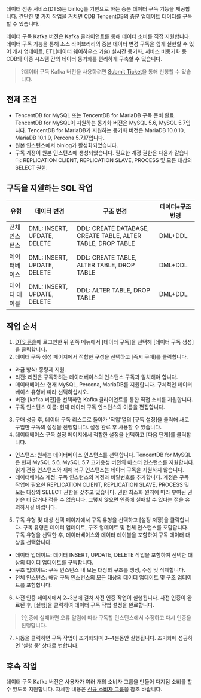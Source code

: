 데이터 전송 서비스(DTS)는 binlog를 기반으로 하는 증분 데이터 구독 기능을 제공합니다. 간단한 몇 가지 작업을 거치면 CDB TencentDB의 증분 업데이트 데이터를 구독할 수 있습니다.

데이터 구독 Kafka 버전은 Kafka 클라이언트를 통해 데이터 소비를 직접 지원합니다. 데이터 구독 기능을 통해 소스 라이브러리의 증분 데이터 변경 구독을 쉽게 실현할 수 있어 캐시 업데이트, ETL(데이터 웨어하우스 기술) 실시간 동기화, 서비스 비동기화 등 CDB와 이종 시스템 간의 데이터 동기화를 편리하게 구축할 수 있습니다.
>?데이터 구독 Kafka 버전을 사용하려면 [Submit Ticket](https://console.cloud.tencent.com/workorder/category)을 통해 신청할 수 있습니다.
>
## 전제 조건
- TencentDB for MySQL 또는 TencentDB for MariaDB 구독 준비 완료. TencentDB for MySQL이 지원하는 동기화 버전은 MySQL 5.6, MySQL 5.7입니다. TencentDB for MariaDB가 지원하는 동기화 버전은 MariaDB 10.0.10, MariaDB 10.1.9, Percona 5.7.17입니다.
- 원본 인스턴스에서 binlog가 활성화되었습니다.
- 구독 계정이 원본 인스턴스에 생성되었습니다. 필요한 계정 권한은 다음과 같습니다: REPLICATION CLIENT, REPLICATION SLAVE, PROCESS 및 모든 대상의 SELECT 권한.

## 구독을 지원하는 SQL 작업
|  유형      | 데이터 변경                    | 구조 변경                                                    | 데이터+구조 변경 |
| ------ | --------------------------- | ----------------------------------------------------------- | ------------- |
| 전체 인스턴스 | DML: INSERT, UPDATE, DELETE | DDL: CREATE DATABASE, CREATE TABLE, ALTER TABLE, DROP TABLE | DML+DDL       |
| 데이터베이스 | DML: INSERT, UPDATE, DELETE | DDL: CREATE TABLE, ALTER TABLE, DROP TABLE    | DML+DDL       |
| 데이터 테이블 | DML: INSERT, UPDATE, DELETE | DDL: ALTER TABLE, DROP TABLE                            | DML+DDL       |

## 작업 순서
1. [DTS 콘솔](https://console.cloud.tencent.com/dts/dss)에 로그인한 뒤 왼쪽 메뉴에서 [데이터 구독]을 선택해 [데이터 구독 생성]을 클릭합니다.
2. 데이터 구독 생성 페이지에서 적합한 구성을 선택하고 [즉시 구매]를 클릭합니다.
 - 과금 방식: 종량제 지원.
 - 리전: 리전은 구독하려는 데이터베이스의 인스턴스 구독과 일치해야 합니다.
 - 데이터베이스: 현재 MySQL, Percona, MariaDB를 지원합니다. 구체적인 데이터베이스 유형에 따라 선택하십시오.
 - 버전: [kafka 버전]을 선택하면 Kafka 클라이언트를 통한 직접 소비를 지원합니다.
 - 구독 인스턴스 이름: 현재 데이터 구독 인스턴스의 이름을 편집합니다.
3. 구매 성공 후, 데이터 구독 리스트로 돌아가 '작업'열의 [구독 설정]을 클릭해 새로 구입한 구독의 설정을 진행합니다. 설정 완료 후 사용할 수 있습니다.
4. 데이터베이스 구독 설정 페이지에서 적합한 설정을 선택하고 [다음 단계]를 클릭합니다.
 - 인스턴스: 원하는 데이터베이스 인스턴스를 선택합니다. TencentDB for MySQL은 현재 MySQL 5.6, MySQL 5.7 고가용성 버전의 마스터 인스턴스를 지원합니다. 읽기 전용 인스턴스와 재해 복구 인스턴스는 데이터 구독을 지원하지 않습니다.
 - 데이터베이스 계정: 구독 인스턴스의 계정과 비밀번호를 추가합니다. 계정은 구독 작업에 필요한 REPLICATION CLIENT, REPLICATION SLAVE, PROCESS 및 모든 대상의 SELECT 권한을 갖추고 있습니다. 권한 최소화 원칙에 따라 부여된 권한은 더 많거나 적을 수 없습니다. 그렇지 않으면 인증에 실패할 수 있다는 점을 유의하시길 바랍니다.
5. 구독 유형 및 대상 선택 페이지에서 구독 유형을 선택하고 [설정 저장]을 클릭합니다.
구독 유형은 데이터 업데이트, 구조 업데이트 및 전체 인스턴스를 포함합니다. 구독 유형을 선택한 후, 데이터베이스와 데이터 테이블을 포함하여 구독 데이터 대상을 선택합니다.
  - 데이터 업데이트: 데이터 INSERT, UPDATE, DELETE 작업을 포함하여 선택한 대상의 데이터 업데이트를 구독합니다.
  - 구조 업데이트: 구독 인스턴스 내 모든 대상의 구조를 생성, 수정 및 삭제합니다.
  - 전체 인스턴스: 해당 구독 인스턴스의 모든 대상의 데이터 업데이트 및 구조 업데이트를 포함합니다.
6. 사전 인증 페이지에서 2~3분에 걸쳐 사전 인증 작업이 실행됩니다. 사전 인증이 완료된 후, [실행]을 클릭하여 데이터 구독 작업 설정을 완료합니다.
>?인증에 실패하면 오류 알림에 따라 구독할 인스턴스에서 수정하고 다시 인증을 진행합니다.
>
7. 시동을 클릭하면 구독 작업이 초기화되며 3~4분동안 실행됩니다. 초기화에 성공하면 '실행 중' 상태로 변합니다.

## 후속 작업
데이터 구독 Kafka 버전은 사용자가 여러 개의 소비자 그룹을 만들어 다지점 소비를 할 수 있도록 지원합니다. 자세한 내용은 [신규 소비자 그룹](https://intl.cloud.tencent.com/document/product/571/39534)을 참조 바랍니다.

